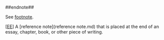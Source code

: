 ##endnote##

See [footnote](footnote.md).

\[[EE](SOURCES.md#EE)\]  A [reference note](reference note.md) that is placed at the end of an essay, chapter, book, or other piece of writing.
